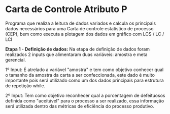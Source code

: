 # Carta de Controle Atributo P
Programa que realiza a leitura de dados variados  e calcula os principais dados necessários para uma Carta de controle estatístico de processo (CEP), bem como executa a plotagem dos dados em gráfico com LCS / LC / LCI

**Etapa 1 - Definição de dados:**
Na etapa de definição de dados foram realizados 2 inputs que alimentaram duas variáveis: amostra e meta gerencial.

1º Input: É atrelado a variável "amostra" e tem como objetivo conhecer qual o tamanho da amostra da carta a ser confeccionada, este dado é muito importante pois será utilizado como um dos dados principais para estrutura de repetição while.

2º Input: Tem como objetivo reconhecer qual a porcentagem de defeituosos definida como "aceitável" para o processo a ser realizado, essa informação será utilizada dentro das métricas de eficiência do processo produtivo.

